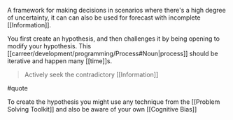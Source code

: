 A framework for making decisions in scenarios where there's a high degree of uncertainty, it can can also be used for forecast with incomplete [[Information]].

You first create an hypothesis, and then challenges it by being opening to modify your hypothesis. This [[carreer/development/programming/Process#Noun|process]] should be iterative and happen many [[time]]s.

> Actively seek the contradictory [[Information]]

#quote

To create the hypothesis you might use any technique from the [[Problem Solving Toolkit]] and also be aware of your own [[Cognitive Bias]]